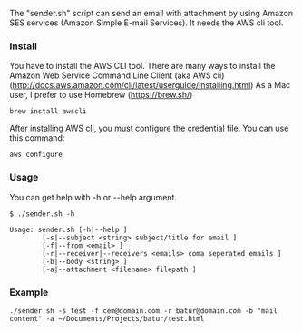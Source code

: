 The "sender.sh" script can send an email with attachment by using Amazon SES services (Amazon Simple E-mail Services). It needs the AWS cli tool.

### Install

You have to install the AWS CLI tool.
There are many ways to install the Amazon Web Service Command Line Client (aka AWS cli) (http://docs.aws.amazon.com/cli/latest/userguide/installing.html)
As a Mac user, I prefer to use Homebrew (https://brew.sh/)

```
brew install awscli
```

After installing AWS cli, you must configure the credential file. You can use this command:

```
aws configure
```
### Usage

You can get help with -h or --help argument.

```
$ ./sender.sh -h

Usage: sender.sh [-h|--help ]
        [-s|--subject <string> subject/title for email ]
        [-f|--from <email> ]
        [-r|--receiver|--receivers <emails> coma seperated emails ]
        [-b|--body <string> ]
        [-a|--attachment <filename> filepath ]
```

### Example

```
./sender.sh -s test -f cem@domain.com -r batur@domain.com -b "mail content" -a ~/Documents/Projects/batur/test.html 
```
